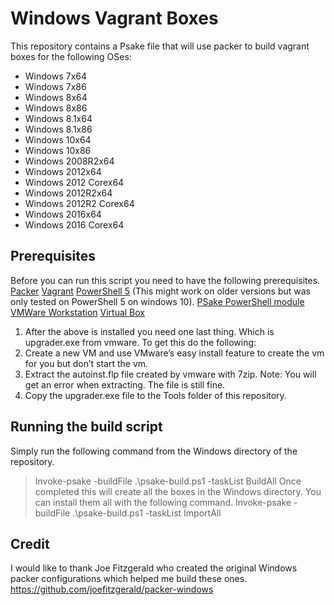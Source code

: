 # Windows Vagrant Boxes
This repository contains a Psake file that will use packer to build vagrant boxes for the following OSes:
* Windows 7x64
* Windows 7x86
* Windows 8x64
* Windows 8x86
* Windows 8.1x64
* Windows 8.1x86
* Windows 10x64
* Windows 10x86
* Windows 2008R2x64
* Windows 2012x64
* Windows 2012 Corex64
* Windows 2012R2x64
* Windows 2012R2 Corex64
* Windows 2016x64
* Windows 2016 Corex64
## Prerequisites 
Before you can run this script you need to have the following prerequisites.
[Packer](http://www.packer.io)
[Vagrant](https://www.vagrantup.com/)
[PowerShell 5](https://www.microsoft.com/en-us/download/details.aspx?id=48729) (This might work on older versions but was only tested on PowerShell 5 on windows 10).
[PSake PowerShell module](https://github.com/psake/psake)
[VMWare Workstation](http://www.vmware.com/au/products/workstation)
[Virtual Box](https://www.virtualbox.org/)
1. After the above is installed you need one last thing. Which is upgrader.exe from vmware. To get this do the following:
2. Create a new VM and use VMware’s easy install feature to create the vm for you but don’t start the vm.
3. Extract the autoinst.flp file created by vmware with 7zip. Note: You will get an error when extracting. The file is still fine.
4. Copy the upgrader.exe file to the Tools folder of this repository.

## Running the build script
Simply run the following command from the Windows directory of the repository.
> Invoke-psake -buildFile .\psake-build.ps1 -taskList BuildAll
Once completed this will create all the boxes in the Windows directory. You can install them all with the following command.
> Invoke-psake -buildFile .\psake-build.ps1 -taskList ImportAll
## Credit
I would like to thank Joe Fitzgerald who created the original Windows packer configurations which helped me build these ones.
https://github.com/joefitzgerald/packer-windows
